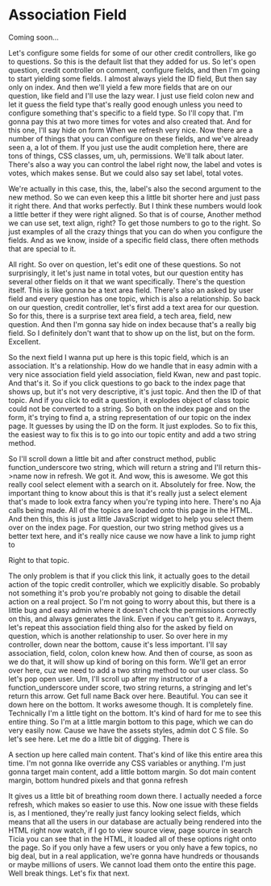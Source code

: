 # Association Field

Coming soon...

Let's configure some fields for some of our other credit controllers, like go to
questions. So this is the default list that they added for us. So let's open
question, credit controller on comment, configure fields, and then I'm going to start
yielding some fields. I almost always yield the ID field, But then say only on index.
And then we'll yield a few more fields that are on our question, like field and I'll
use the lazy wear. I just use field colon new and let it guess the field type that's
really good enough unless you need to configure something that's specific to a field
type. So I'll copy that. I'm gonna pay this at two more times for votes and also
created that. And for this one, I'll say hide on form When we refresh very nice. Now
there are a number of things that you can configure on these fields, and we've
already seen a, a lot of them. If you just use the audit completion here, there are
tons of things, CSS classes, um, uh, permissions. We'll talk about later. There's
also a way you can control the label right now, the label and votes is votes, which
makes sense. But we could also say set label, total votes.

We're actually in this case, this, the, label's also the second argument to the new
method. So we can even keep this a little bit shorter here and just pass it right
there. And that works perfectly. But I think these numbers would look a little better
if they were right aligned. So that is of course, Another method we can use set, text
align, right? To get those numbers to go to the right. So just examples of all the
crazy things that you can do when you configure the fields. And as we know, inside of
a specific field class, there often methods that are special to it.

All right. So over on question, let's edit one of these questions. So not
surprisingly, it let's just name in total votes, but our question entity has several
other fields on it that we want specifically. There's the question itself. This is
like gonna be a text area field. There's also an asked by user field and every
question has one topic, which is also a relationship. So back on our question, credit
controller, let's first add a text area for our question. So for this, there is a
surprise text area field, a tech area, field, new question. And then I'm gonna say
hide on index because that's a really big field. So I definitely don't want that to
show up on the list, but on the form. Excellent.

So the next field I wanna put up here is this topic field, which is an association.
It's a relationship. How do we handle that in easy admin with a very nice association
field yield association, field Kwan, new and past topic. And that's it. So if you
click questions to go back to the index page that shows up, but it's not very
descriptive, it's just topic. And then the ID of that topic. And if you click to edit
a question, it explodes object of class topic could not be converted to a string. So
both on the index page and on the form, it's trying to find a, a string
representation of our topic on the index page. It guesses by using the ID on the
form. It just explodes. So to fix this, the easiest way to fix this is to go into our
topic entity and add a two string method.

So I'll scroll down a little bit and after construct method, public
function_underscore two string, which will return a string and I'll return this->name
now in refresh. We got it. And wow, this is awesome. We got this really cool select
element with a search on it. Absolutely for free. Now, the important thing to know
about this is that it's really just a select element that's made to look extra fancy
when you're typing into here. There's no Aja calls being made. All of the topics are
loaded onto this page in the HTML. And then this, this is just a little JavaScript
widget to help you select them over on the index page. For question, our two string
method gives us a better text here, and it's really nice cause we now have a link to
jump right to

Right to that topic.

The only problem is that if you click this link, it actually goes to the detail
action of the topic credit controller, which we explicitly disable. So probably not
something it's prob you're probably not going to disable the detail action on a real
project. So I'm not going to worry about this, but there is a little bug and easy
admin where it doesn't check the permissions correctly on this, and always generates
the link. Even if you can't get to it. Anyways, let's repeat this association field
thing also for the asked by field on question, which is another relationship to user.
So over here in my controller, down near the bottom, cause it's less important. I'll
say association, field, colon, colon knew how. And then of course, as soon as we do
that, it will show up kind of boring on this form. We'll get an error over here, cuz
we need to add a two string method to our user class. So let's pop open user. Um,
I'll scroll up after my instructor of a function_underscore under score, two string
returns, a stringing and let's return this arrow. Get full name Back over here.
Beautiful. You can see it down here on the bottom. It works awesome though. It is
completely fine. Technically I'm a little tight on the bottom. It's kind of hard for
me to see this entire thing. So I'm at a little margin bottom to this page, which we
can do very easily now. Cause we have the assets styles, admin dot C S file. So let's
see here. Let me do a little bit of digging. There is

A section up here called main content. That's kind of like this entire area this
time. I'm not gonna like override any CSS variables or anything. I'm just gonna
target main content, add a little bottom margin. So dot main content margin, bottom
hundred pixels and that gonna refresh

It gives us a little bit of breathing room down there. I actually needed a force
refresh, which makes so easier to use this. Now one issue with these fields is, as I
mentioned, they're really just fancy looking select fields, which means that all the
users in our database are actually being rendered into the HTML right now watch, if I
go to view source view, page source in search Ticia you can see that in the HTML, it
loaded all of these options right onto the page. So if you only have a few users or
you only have a few topics, no big deal, but in a real application, we're gonna have
hundreds or thousands or maybe millions of users. We cannot load them onto the entire
this page. Well break things. Let's fix that next.
